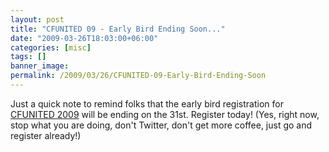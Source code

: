 ```yaml
---
layout: post
title: "CFUNITED 09 - Early Bird Ending Soon..."
date: "2009-03-26T18:03:00+06:00"
categories: [misc]
tags: []
banner_image: 
permalink: /2009/03/26/CFUNITED-09-Early-Bird-Ending-Soon
---
```


Just a quick note to remind folks that the early bird registration for <a href="http://www.cfunited.com">CFUNITED 2009</a> will be ending on the 31st. Register today! (Yes, right now, stop what you are doing, don't Twitter, don't get more coffee, just go and register already!)